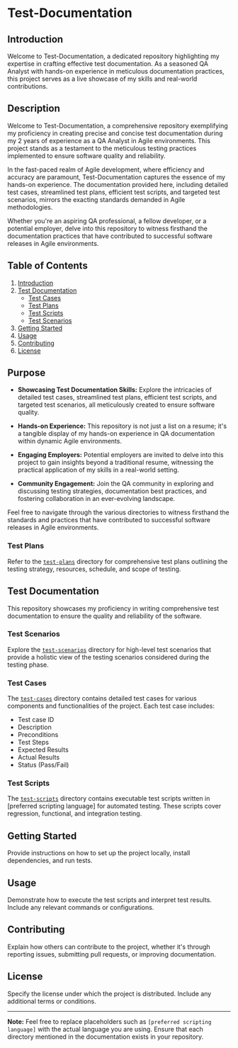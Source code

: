 # Test-Documentation

## Introduction

Welcome to Test-Documentation, a dedicated repository highlighting my expertise in crafting effective test documentation. As a seasoned QA Analyst with hands-on experience in meticulous documentation practices, this project serves as a live showcase of my skills and real-world contributions.

## Description

Welcome to Test-Documentation, a comprehensive repository exemplifying my proficiency in creating precise and concise test documentation during my 2 years of experience as a QA Analyst in Agile environments. This project stands as a testament to the meticulous testing practices implemented to ensure software quality and reliability.

In the fast-paced realm of Agile development, where efficiency and accuracy are paramount, Test-Documentation captures the essence of my hands-on experience. The documentation provided here, including detailed test cases, streamlined test plans, efficient test scripts, and targeted test scenarios, mirrors the exacting standards demanded in Agile methodologies.

Whether you're an aspiring QA professional, a fellow developer, or a potential employer, delve into this repository to witness firsthand the documentation practices that have contributed to successful software releases in Agile environments.


## Table of Contents

1. [Introduction](#introduction)
2. [Test Documentation](#test-documentation)
   - [Test Cases](#test-cases)
   - [Test Plans](#test-plans)
   - [Test Scripts](#test-scripts)
   - [Test Scenarios](#test-scenarios)
3. [Getting Started](#getting-started)
4. [Usage](#usage)
5. [Contributing](#contributing)
6. [License](#license)

## Purpose

- **Showcasing Test Documentation Skills:** Explore the intricacies of detailed test cases, streamlined test plans, efficient test scripts, and targeted test scenarios, all meticulously created to ensure software quality.

- **Hands-on Experience:** This repository is not just a list on a resume; it's a tangible display of my hands-on experience in QA documentation within dynamic Agile environments.

- **Engaging Employers:** Potential employers are invited to delve into this project to gain insights beyond a traditional resume, witnessing the practical application of my skills in a real-world setting.

- **Community Engagement:** Join the QA community in exploring and discussing testing strategies, documentation best practices, and fostering collaboration in an ever-evolving landscape.

Feel free to navigate through the various directories to witness firsthand the standards and practices that have contributed to successful software releases in Agile environments.

### Test Plans

Refer to the [`test-plans`](/test-plans) directory for comprehensive test plans outlining the testing strategy, resources, schedule, and scope of testing.

## Test Documentation

This repository showcases my proficiency in writing comprehensive test documentation to ensure the quality and reliability of the software.

### Test Scenarios

Explore the [`test-scenarios`](/test-scenarios) directory for high-level test scenarios that provide a holistic view of the testing scenarios considered during the testing phase.

### Test Cases

The [`test-cases`](/test-cases) directory contains detailed test cases for various components and functionalities of the project. Each test case includes:

- Test case ID
- Description
- Preconditions
- Test Steps
- Expected Results
- Actual Results
- Status (Pass/Fail)

### Test Scripts

The [`test-scripts`](/test-scripts) directory contains executable test scripts written in [preferred scripting language] for automated testing. These scripts cover regression, functional, and integration testing.

## Getting Started

Provide instructions on how to set up the project locally, install dependencies, and run tests.

## Usage

Demonstrate how to execute the test scripts and interpret test results. Include any relevant commands or configurations.

## Contributing

Explain how others can contribute to the project, whether it's through reporting issues, submitting pull requests, or improving documentation.

## License

Specify the license under which the project is distributed. Include any additional terms or conditions.

---

**Note:** Feel free to replace placeholders such as `[preferred scripting language]` with the actual language you are using. Ensure that each directory mentioned in the documentation exists in your repository.
